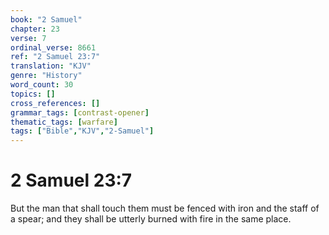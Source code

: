 ```yaml
---
book: "2 Samuel"
chapter: 23
verse: 7
ordinal_verse: 8661
ref: "2 Samuel 23:7"
translation: "KJV"
genre: "History"
word_count: 30
topics: []
cross_references: []
grammar_tags: [contrast-opener]
thematic_tags: [warfare]
tags: ["Bible","KJV","2-Samuel"]
---
```


# 2 Samuel 23:7

But the man that shall touch them must be fenced with iron and the staff of a spear; and they shall be utterly burned with fire in the same place.
